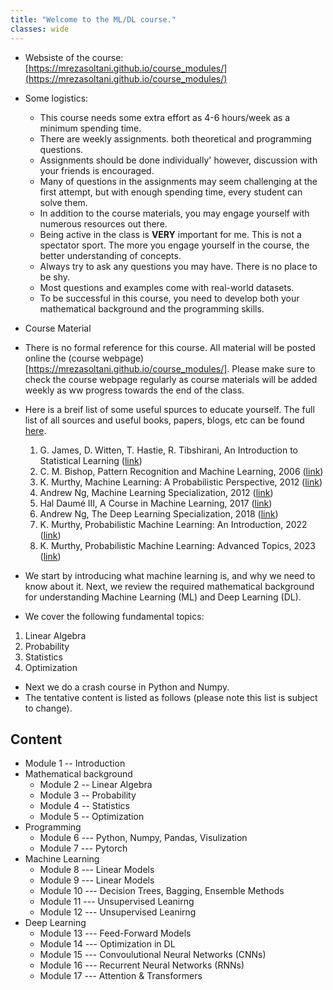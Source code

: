 ```yaml
---
title: "Welcome to the ML/DL course."
classes: wide
---
```


* Websiste of the course: [https://mrezasoltani.github.io/course_modules/](https://mrezasoltani.github.io/course_modules/)
* Some logistics:
  * This course needs some extra effort as 4-6 hours/week as a minimum spending time.
  * There are weekly assignments. both theoretical and programming questions.
  * Assignments should be done individually' however, discussion with your friends is encouraged.
  * Many of questions in the assignments may seem challenging at the first attempt, but with enough spending time, every student can solve them. 
  * In addition to the course materials, you may engage yourself with numerous resources out there.
  * Being active in the class is **VERY** important for me. This is not a spectator sport. The more you engage yourself in the course, the better understanding of concepts.
  * Always try to ask any questions you may have. There is no place to be shy.
  * Most questions and examples come with real-world datasets.
  * To be successful in this course, you need to develop both your mathematical background and the programming skills.

* Course Material
 * There is no formal reference for this course. All material will be posted online the (course webpage)[https://mrezasoltani.github.io/course_modules/]. Please make sure to check the course webpage regularly as course materials will be added weekly as ww progress towards the end of the class.
 * Here is a breif list of some useful spurces to educate yourself. The full list of all sources and useful books, papers, blogs, etc can be found [here](https://mrezasoltani.github.io/links/).
   1. G. James, D. Witten, T. Hastie, R. Tibshirani, An Introduction to Statistical Learning ([link](https://www.statlearning.com/))
   2. C. M. Bishop, Pattern Recognition and Machine Learning, 2006 ([link](https://www.microsoft.com/en-us/research/uploads/prod/2006/01/Bishop-Pattern-Recognition-and-Machine-Learning-2006.pdf))
   3. K. Murthy, Machine Learning: A Probabilistic Perspective, 2012 ([link](https://probml.github.io/pml-book/book0.html))
   4. Andrew Ng, Machine Learning Specialization, 2012 ([link](https://www.deeplearning.ai/courses/machine-learning-specialization/))
   5. Hal Daumé III, A Course in Machine Learning, 2017 ([link](http://ciml.info/))
   6. Andrew Ng, The Deep Learning Specialization, 2018 ([link](https://www.deeplearning.ai/courses/deep-learning-specialization/))
   7. K. Murthy, Probabilistic Machine Learning: An Introduction, 2022 ([link](https://probml.github.io/pml-book/book1.html))
   8. K. Murthy, Probabilistic Machine Learning: Advanced Topics, 2023 ([link](https://probml.github.io/pml-book/book2.html))
  

* We start by introducing what machine learning is, and why we need to know about it. Next, we review the required mathematical background for understanding Machine Learning (ML) and Deep Learning (DL).
* We cover the following fundamental topics:
 1. Linear Algebra
 2. Probability
 3. Statistics
 4. Optimization

* Next we do a crash course in Python and Numpy.
* The tentative content is listed as follows (please note this list is subject to change).

## Content
* Module 1 -- Introduction
* Mathematical background
  * Module 2 -- Linear Algebra
  * Module 3 -- Probability
  * Module 4 -- Statistics
  * Module 5 -- Optimization
* Programming
  * Module 6 --- Python, Numpy, Pandas, Visulization
  * Module 7 --- Pytorch
* Machine Learning
  * Module 8 --- Linear Models
  * Module 9 --- Linear Models
  * Module 10 --- Decision Trees, Bagging, Ensemble Methods
  * Module 11 --- Unsupervised Leanirng
  * Module 12 --- Unsupervised Leanirng
* Deep Learning
  * Module 13 --- Feed-Forward Models
  * Module 14 --- Optimization in DL
  * Module 15 --- Convoulutional Neural Networks (CNNs)
  * Module 16 --- Recurrent Neural Networks (RNNs)
  * Module 17 --- Attention & Transformers
